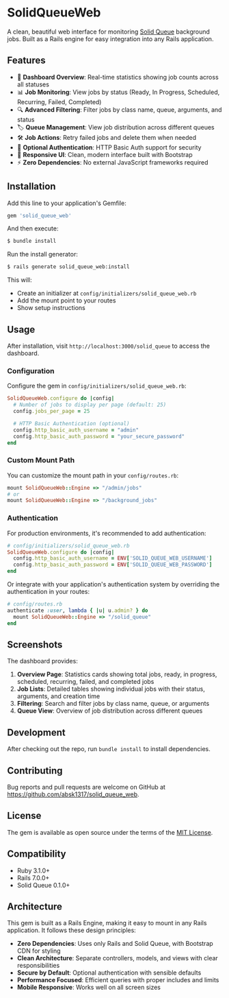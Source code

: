 # SolidQueueWeb

A clean, beautiful web interface for monitoring [Solid Queue](https://github.com/rails/solid_queue) background jobs. Built as a Rails engine for easy integration into any Rails application.

## Features

- 🎯 **Dashboard Overview**: Real-time statistics showing job counts across all statuses
- 📊 **Job Monitoring**: View jobs by status (Ready, In Progress, Scheduled, Recurring, Failed, Completed)
- 🔍 **Advanced Filtering**: Filter jobs by class name, queue, arguments, and status
- 🏷️ **Queue Management**: View job distribution across different queues
- 🛠️ **Job Actions**: Retry failed jobs and delete them when needed
- 🔐 **Optional Authentication**: HTTP Basic Auth support for security
- 🎨 **Responsive UI**: Clean, modern interface built with Bootstrap
- ⚡ **Zero Dependencies**: No external JavaScript frameworks required

## Installation

Add this line to your application's Gemfile:

```ruby
gem 'solid_queue_web'
```

And then execute:

```bash
$ bundle install
```

Run the install generator:

```bash
$ rails generate solid_queue_web:install
```

This will:
- Create an initializer at `config/initializers/solid_queue_web.rb`
- Add the mount point to your routes
- Show setup instructions

## Usage

After installation, visit `http://localhost:3000/solid_queue` to access the dashboard.

### Configuration

Configure the gem in `config/initializers/solid_queue_web.rb`:

```ruby
SolidQueueWeb.configure do |config|
  # Number of jobs to display per page (default: 25)
  config.jobs_per_page = 25

  # HTTP Basic Authentication (optional)
  config.http_basic_auth_username = "admin"
  config.http_basic_auth_password = "your_secure_password"
end
```

### Custom Mount Path

You can customize the mount path in your `config/routes.rb`:

```ruby
mount SolidQueueWeb::Engine => "/admin/jobs"
# or
mount SolidQueueWeb::Engine => "/background_jobs"
```

### Authentication

For production environments, it's recommended to add authentication:

```ruby
# config/initializers/solid_queue_web.rb
SolidQueueWeb.configure do |config|
  config.http_basic_auth_username = ENV['SOLID_QUEUE_WEB_USERNAME']
  config.http_basic_auth_password = ENV['SOLID_QUEUE_WEB_PASSWORD']
end
```

Or integrate with your application's authentication system by overriding the authentication in your routes:

```ruby
# config/routes.rb
authenticate :user, lambda { |u| u.admin? } do
  mount SolidQueueWeb::Engine => "/solid_queue"
end
```

## Screenshots

The dashboard provides:

1. **Overview Page**: Statistics cards showing total jobs, ready, in progress, scheduled, recurring, failed, and completed jobs
2. **Job Lists**: Detailed tables showing individual jobs with their status, arguments, and creation time
3. **Filtering**: Search and filter jobs by class name, queue, or arguments
4. **Queue View**: Overview of job distribution across different queues

## Development

After checking out the repo, run `bundle install` to install dependencies.

## Contributing

Bug reports and pull requests are welcome on GitHub at https://github.com/absk1317/solid_queue_web.

## License

The gem is available as open source under the terms of the [MIT License](https://opensource.org/licenses/MIT).

## Compatibility

- Ruby 3.1.0+
- Rails 7.0.0+
- Solid Queue 0.1.0+

## Architecture

This gem is built as a Rails Engine, making it easy to mount in any Rails application. It follows these design principles:

- **Zero Dependencies**: Uses only Rails and Solid Queue, with Bootstrap CDN for styling
- **Clean Architecture**: Separate controllers, models, and views with clear responsibilities
- **Secure by Default**: Optional authentication with sensible defaults
- **Performance Focused**: Efficient queries with proper includes and limits
- **Mobile Responsive**: Works well on all screen sizes